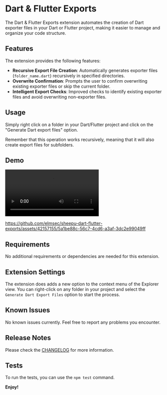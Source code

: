 # Dart & Flutter Exports

The Dart & Flutter Exports extension automates the creation of Dart exporter files in your Dart or Flutter project, making it easier to manage and organize your code structure.

## Features

The extension provides the following features:

- **Recursive Export File Creation**: Automatically generates exporter files (`folder_name.dart`) recursively in specified directories.
- **Overwrite Confirmation**: Prompts the user to confirm overwriting existing exporter files or skip the current folder.
- **Intelligent Export Checks**: Improved checks to identify existing exporter files and avoid overwriting non-exporter files.

## Usage

Simply right click on a folder in your Dart/Flutter project and click on the "Generate Dart export files" option.

Remember that this operation works recursively, meaning that it will also create export files for subfolders.

## Demo

<video src="https://elma.dev/_files/dart-exports.mp4" controls></video>

https://github.com/elmsec/sheepu-dart-flutter-exports/assets/42157155/5a1be88c-56c7-4cd6-a3af-3dc2e99049ff

## Requirements

No additional requirements or dependencies are needed for this extension.

## Extension Settings

The extension does adds a new option to the context menu of the Explorer view. You can right-click on any folder in your project and select the `Generate Dart Export Files` option to start the process.

## Known Issues

No known issues currently. Feel free to report any problems you encounter.

## Release Notes

Please check the [CHANGELOG](CHANGELOG.md) for more information.

## Tests

To run the tests, you can use the `npm test` command.

**Enjoy!**
